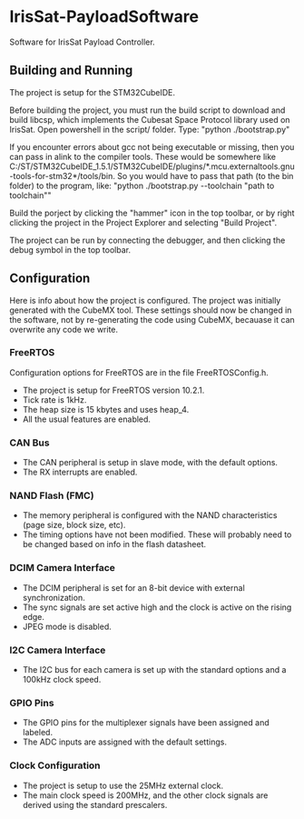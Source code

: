 # IrisSat-PayloadSoftware
Software for IrisSat Payload Controller.

## Building and Running

The project is setup for the STM32CubeIDE.

Before building the project, you must run the build script to download and build libcsp, which implements the Cubesat Space Protocol library used on IrisSat.
Open powershell in the script/ folder.
Type: "python ./bootstrap.py"

If you encounter errors about gcc not being executable or missing, then you can pass in alink to the compiler tools.
These would be somewhere like C:/ST/STM32CubeIDE_1.5.1/STM32CubeIDE/plugins/\*.mcu.externaltools.gnu-tools-for-stm32\*/tools/bin.
So you would have to pass that path (to the bin folder) to the program, like: "python ./bootstrap.py --toolchain "path to toolchain""


Build the porject by clicking the "hammer" icon in the top toolbar, or by right clicking the project in the Project Explorer and selecting "Build Project".

The project can be run by connecting the debugger, and then clicking the debug symbol in the top toolbar.

## Configuration

Here is info about how the project is configured.
The project was initially generated with the CubeMX tool.
These settings should now be changed in the software, not by re-generating the code using CubeMX, becauase it can overwrite any code we write.


### FreeRTOS
 Configuration options for FreeRTOS are in the file FreeRTOSConfig.h.
- The project is setup for FreeRTOS version 10.2.1.
- Tick rate is 1kHz.
- The heap size is 15 kbytes and uses heap_4.
- All the usual features are enabled.

### CAN Bus
- The CAN peripheral is setup in slave mode, with the default options.
- The RX interrupts are enabled.

### NAND Flash (FMC)
- The memory peripheral  is configured with the NAND characteristics (page size, block size, etc).
- The timing options have not been modified. These will probably need to be changed based on info in the flash datasheet.

### DCIM Camera Interface
- The DCIM peripheral is set for an 8-bit device with external synchronization.
- The sync signals are set active high and the clock is active on the rising edge.
- JPEG mode is disabled.

### I2C Camera Interface
- The I2C bus for each camera is set up with the standard options and a 100kHz clock speed.

### GPIO Pins
- The GPIO pins for the multiplexer signals have been assigned and labeled.
- The ADC inputs are assigned with the default settings.

### Clock Configuration
- The project is setup to use the 25MHz external clock.
- The main clock speed is 200MHz, and the other clock signals are derived using the standard prescalers.


